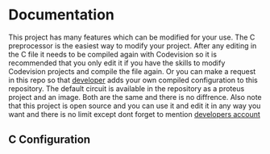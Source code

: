 # Documentation

This project has many features which can be modified for your use. The C preprocessor is the easiest way to modify your project. After any editing in the C file it needs to be compiled again with Codevision so it is recommended that you only edit it if you have the skills to modify Codevision projects and compile the file again. Or you can make a request in this repo so that [developer](https://github.org/ehsan1381/) adds your own compiled configuration to this repository. The default circuit is available in the repository as a proteus project and an image. Both are the same and there is no diffrence. Also note that this project is open source and you can use it and edit it in any way you want and there is no limit except dont forget to mention [developers account](https://github.org/ehsan1381/)

## C Configuration

